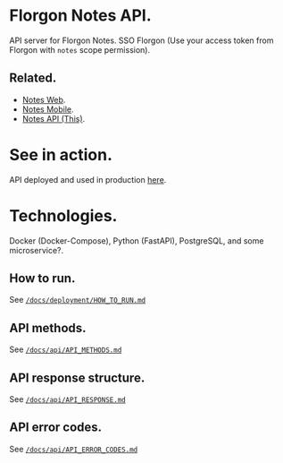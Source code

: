 # Florgon Notes API.
API server for Florgon Notes. SSO Florgon (Use your access token from Florgon with `notes` scope permission).

## Related.
- [Notes Web](https://github.com/florgon/notes-web).
- [Notes Mobile](https://github.com/florgon/notes-mobile).
- [Notes API (This)](https://github.com/florgon/notes-api).

# See in action.
API deployed and used in production [here](https://api.florgon.space/).

# Technologies.
Docker (Docker-Compose), Python (FastAPI), PostgreSQL, and some microservice?.

## How to run.
See [`/docs/deployment/HOW_TO_RUN.md`](/docs/deployment/HOW_TO_RUN.md)

## API methods.
See [`/docs/api/API_METHODS.md`](/docs/api/API_METHODS.md)

## API response structure.
See [`/docs/api/API_RESPONSE.md`](/docs/api/API_RESPONSE.md)

## API error codes.
See [`/docs/api/API_ERROR_CODES.md`](/docs/api/API_ERROR_CODES.md)